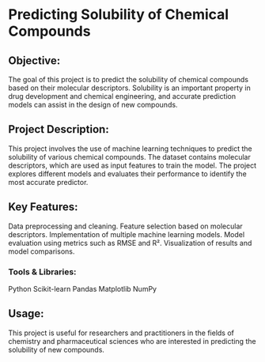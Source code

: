 
# Predicting Solubility of Chemical Compounds

## Objective:
The goal of this project is to predict the solubility of chemical compounds based on their molecular descriptors. Solubility is an important property in drug development and chemical engineering, and accurate prediction models can assist in the design of new compounds.

## Project Description:
This project involves the use of machine learning techniques to predict the solubility of various chemical compounds. The dataset contains molecular descriptors, which are used as input features to train the model. The project explores different models and evaluates their performance to identify the most accurate predictor.

## Key Features:

Data preprocessing and cleaning.
Feature selection based on molecular descriptors.
Implementation of multiple machine learning models.
Model evaluation using metrics such as RMSE and R².
Visualization of results and model comparisons.

### Tools & Libraries:

Python
Scikit-learn
Pandas
Matplotlib
NumPy

## Usage:
This project is useful for researchers and practitioners in the fields of chemistry and pharmaceutical sciences who are interested in predicting the solubility of new compounds.
